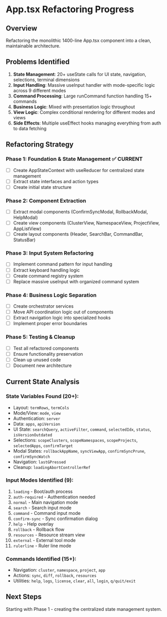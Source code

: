 # App.tsx Refactoring Progress

## Overview
Refactoring the monolithic 1400-line App.tsx component into a clean, maintainable architecture.

## Problems Identified
1. **State Management**: 20+ useState calls for UI state, navigation, selections, terminal dimensions
2. **Input Handling**: Massive useInput handler with mode-specific logic across 9 different modes
3. **Command Processing**: Large runCommand function handling 15+ commands
4. **Business Logic**: Mixed with presentation logic throughout
5. **View Logic**: Complex conditional rendering for different modes and views
6. **Side Effects**: Multiple useEffect hooks managing everything from auth to data fetching

## Refactoring Strategy

### Phase 1: Foundation & State Management ✅ CURRENT
- [ ] Create AppStateContext with useReducer for centralized state management
- [ ] Extract state interfaces and action types
- [ ] Create initial state structure

### Phase 2: Component Extraction
- [ ] Extract modal components (ConfirmSyncModal, RollbackModal, HelpModal)
- [ ] Create view components (ClusterView, NamespaceView, ProjectView, AppListView)
- [ ] Create layout components (Header, SearchBar, CommandBar, StatusBar)

### Phase 3: Input System Refactoring
- [ ] Implement command pattern for input handling
- [ ] Extract keyboard handling logic
- [ ] Create command registry system
- [ ] Replace massive useInput with organized command system

### Phase 4: Business Logic Separation
- [ ] Create orchestrator services
- [ ] Move API coordination logic out of components
- [ ] Extract navigation logic into specialized hooks
- [ ] Implement proper error boundaries

### Phase 5: Testing & Cleanup
- [ ] Test all refactored components
- [ ] Ensure functionality preservation
- [ ] Clean up unused code
- [ ] Document new architecture

## Current State Analysis

### State Variables Found (20+):
- Layout: `termRows`, `termCols`
- Mode/View: `mode`, `view`
- Authentication: `server`
- Data: `apps`, `apiVersion`
- UI State: `searchQuery`, `activeFilter`, `command`, `selectedIdx`, `status`, `isVersionOutdated`
- Selections: `scopeClusters`, `scopeNamespaces`, `scopeProjects`, `selectedApps`, `confirmTarget`
- Modal States: `rollbackAppName`, `syncViewApp`, `confirmSyncPrune`, `confirmSyncWatch`
- Navigation: `lastGPressed`
- Cleanup: `loadingAbortControllerRef`

### Input Modes Identified (9):
1. `loading` - Boot/auth process
2. `auth-required` - Authentication needed
3. `normal` - Main navigation mode
4. `search` - Search input mode
5. `command` - Command input mode
6. `confirm-sync` - Sync confirmation dialog
7. `help` - Help overlay
8. `rollback` - Rollback flow
9. `resources` - Resource stream view
10. `external` - External tool mode
11. `rulerline` - Ruler line mode

### Commands Identified (15+):
- Navigation: `cluster`, `namespace`, `project`, `app`
- Actions: `sync`, `diff`, `rollback`, `resources`
- Utilities: `help`, `logs`, `license`, `clear`, `all`, `login`, `q/quit/exit`

## Next Steps
Starting with Phase 1 - creating the centralized state management system.